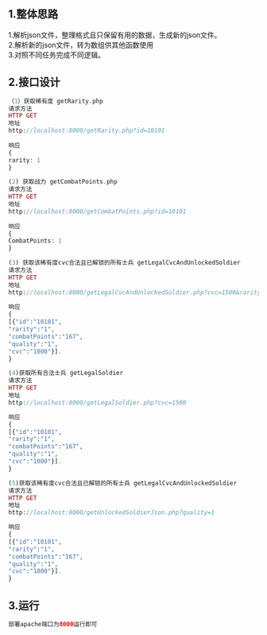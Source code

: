 ## 1.整体思路
1.解析json文件，整理格式且只保留有用的数据，生成新的json文件。  
2.解析新的json文件，转为数组供其他函数使用  
3.对照不同任务完成不同逻辑。
## 2.接口设计
```php 
（1）获取稀有度 getRarity.php  
请求方法  
HTTP GET  
地址   
http://localhost:8000/getRarity.php?id=10101 
  
响应   
{  
rarity: 1  
} 
```
```php 
(2) 获取战力 getCombatPoints.php  
请求方法  
HTTP GET  
地址   
http://localhost:8000/getCombatPoints.php?id=10101
  
响应   
{  
CombatPoints: 1  
}  
 ```
 ```php 
(3) 获取该稀有度cvc合法且已解锁的所有士兵 getLegalCvcAndUnlockedSoldier  
请求方法  
HTTP GET  
地址   
http://localhost:8000/getLegalCvcAndUnlockedSoldier.php?cvc=1500&rarity=1&quality=1  
  
响应   
{  
[{"id":"10101",  
"rarity":"1",  
"combatPoints":"167",  
"quality":"1",  
"cvc":"1000"}]. 
}    
 ```
  ```php 
(4)获取所有合法士兵 getLegalSoldier  
请求方法  
HTTP GET  
地址   
http://localhost:8000/getLegalSoldier.php?cvc=1500   
  
响应   
{  
[{"id":"10101",  
"rarity":"1",  
"combatPoints":"167",  
"quality":"1",  
"cvc":"1000"}]. 
}    
 ```
   ```php 
(5)获取该稀有度cvc合法且已解锁的所有士兵 getLegalCvcAndUnlockedSoldier  
请求方法  
HTTP GET  
地址   
http://localhost:8000/getUnlockedSoldierJson.php?quality=1   
  
响应   
{  
[{"id":"10101",  
"rarity":"1",  
"combatPoints":"167",  
"quality":"1",  
"cvc":"1000"}]. 
}    
 ```
## 3.运行
 ```php
部署apache端口为8000运行即可
 ```
